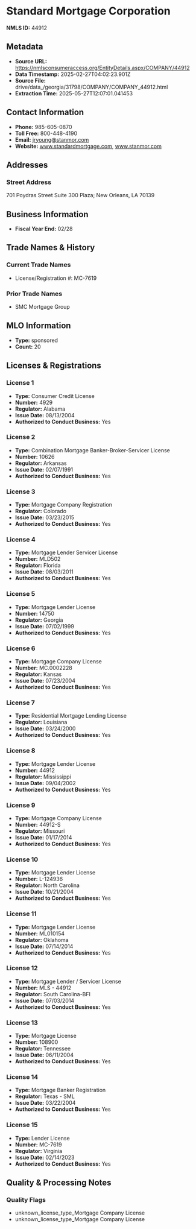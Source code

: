 # Standard Mortgage Corporation

**NMLS ID:** 44912

## Metadata
- **Source URL:** https://nmlsconsumeraccess.org/EntityDetails.aspx/COMPANY/44912
- **Data Timestamp:** 2025-02-27T04:02:23.901Z
- **Source File:** drive/data_/georgia/31798/COMPANY/COMPANY_44912.html
- **Extraction Time:** 2025-05-27T12:07:01.041453

## Contact Information
- **Phone:** 985-605-0870
- **Toll Free:** 800-448-4190
- **Email:** jryoung@stanmor.com
- **Website:** www.standardmortgage.com, www.stanmor.com

## Addresses
### Street Address
701 Poydras Street Suite 300 Plaza; New Orleans, LA 70139

## Business Information
- **Fiscal Year End:** 02/28

## Trade Names & History
### Current Trade Names
- License/Registration #: MC-7619

### Prior Trade Names
- SMC Mortgage Group

## MLO Information
- **Type:** sponsored
- **Count:** 20

## Licenses & Registrations

### License 1
- **Type:** Consumer Credit License
- **Number:** 4929
- **Regulator:** Alabama
- **Issue Date:** 08/13/2004
- **Authorized to Conduct Business:** Yes

### License 2
- **Type:** Combination Mortgage Banker-Broker-Servicer License
- **Number:** 10626
- **Regulator:** Arkansas
- **Issue Date:** 02/07/1991
- **Authorized to Conduct Business:** Yes

### License 3
- **Type:** Mortgage Company Registration
- **Regulator:** Colorado
- **Issue Date:** 03/23/2015
- **Authorized to Conduct Business:** Yes

### License 4
- **Type:** Mortgage Lender Servicer License
- **Number:** MLD502
- **Regulator:** Florida
- **Issue Date:** 08/03/2011
- **Authorized to Conduct Business:** Yes

### License 5
- **Type:** Mortgage Lender License
- **Number:** 14750
- **Regulator:** Georgia
- **Issue Date:** 07/02/1999
- **Authorized to Conduct Business:** Yes

### License 6
- **Type:** Mortgage Company License
- **Number:** MC.0002228
- **Regulator:** Kansas
- **Issue Date:** 07/23/2004
- **Authorized to Conduct Business:** Yes

### License 7
- **Type:** Residential Mortgage Lending License
- **Regulator:** Louisiana
- **Issue Date:** 03/24/2000
- **Authorized to Conduct Business:** Yes

### License 8
- **Type:** Mortgage Lender License
- **Number:** 44912
- **Regulator:** Mississippi
- **Issue Date:** 09/04/2002
- **Authorized to Conduct Business:** Yes

### License 9
- **Type:** Mortgage Company License
- **Number:** 44912-S
- **Regulator:** Missouri
- **Issue Date:** 01/17/2014
- **Authorized to Conduct Business:** Yes

### License 10
- **Type:** Mortgage Lender License
- **Number:** L-124936
- **Regulator:** North Carolina
- **Issue Date:** 10/21/2004
- **Authorized to Conduct Business:** Yes

### License 11
- **Type:** Mortgage Lender License
- **Number:** ML010154
- **Regulator:** Oklahoma
- **Issue Date:** 07/14/2014
- **Authorized to Conduct Business:** Yes

### License 12
- **Type:** Mortgage Lender / Servicer License
- **Number:** MLS - 44912
- **Regulator:** South Carolina-BFI
- **Issue Date:** 07/03/2014
- **Authorized to Conduct Business:** Yes

### License 13
- **Type:** Mortgage License
- **Number:** 108900
- **Regulator:** Tennessee
- **Issue Date:** 06/11/2004
- **Authorized to Conduct Business:** Yes

### License 14
- **Type:** Mortgage Banker Registration
- **Regulator:** Texas - SML
- **Issue Date:** 03/22/2004
- **Authorized to Conduct Business:** Yes

### License 15
- **Type:** Lender License
- **Number:** MC-7619
- **Regulator:** Virginia
- **Issue Date:** 02/14/2023
- **Authorized to Conduct Business:** Yes

## Quality & Processing Notes
### Quality Flags
- unknown_license_type_Mortgage Company License
- unknown_license_type_Mortgage Company License
